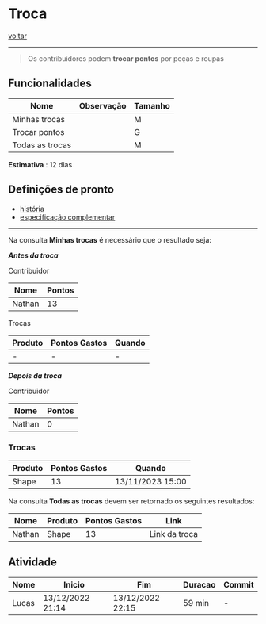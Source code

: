 # Troca

[voltar](.././README.md)

---

  > Os contribuidores podem **trocar pontos** por peças e roupas

## Funcionalidades

| Nome | Observação | Tamanho
| --- | --- | ---
| Minhas trocas | | M
| Trocar pontos | | G
| Todas as trocas | | M

**Estimativa** : 12 dias

## Definições de pronto

- [história](../historia/capina.md#troca)
- [especificação complementar](./gestao_de_pontos.md)

---

Na consulta **Minhas trocas** é necessário que o resultado seja:

***Antes da troca***

Contribuidor

| Nome | Pontos  
|--- | ---
| Nathan | 13

 Trocas

| Produto | Pontos Gastos | Quando
| --- | --- | ---
| - |- | -

***Depois da troca***

Contribuidor

| Nome | Pontos  
|--- | ---
| Nathan | 0

### Trocas

| Produto | Pontos Gastos | Quando
| --- | --- | ---
| Shape | 13 | 13/11/2023 15:00

Na consulta **Todas as trocas** devem ser retornado os seguintes resultados:

| Nome | Produto | Pontos Gastos | Link
| --- | --- | --- | ---
| Nathan | Shape | 13 | Link da troca

## Atividade

Nome | Inicio | Fim | Duracao | Commit
--- | --- | --- | --- | ---
Lucas |13/12/2022 21:14 |13/12/2022 22:15   | 59 min | -
